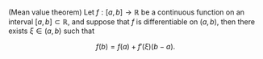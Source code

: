 (Mean value theorem) Let $f:[a,b] \to \mathbb{R}$ be a continuous 
function on an interval $[a,b] \subset \mathbb{R}$, and suppose 
that $f$ is differentiable on $(a,b)$, then there exists 
$\xi\in (a,b)$ such that

$$
f(b) = f(a) + f'(\xi) (b - a).
$$
